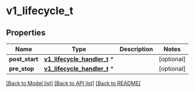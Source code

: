 # v1_lifecycle_t

## Properties
Name | Type | Description | Notes
------------ | ------------- | ------------- | -------------
**post_start** | [**v1_lifecycle_handler_t**](v1_lifecycle_handler.md) \* |  | [optional] 
**pre_stop** | [**v1_lifecycle_handler_t**](v1_lifecycle_handler.md) \* |  | [optional] 

[[Back to Model list]](../README.md#documentation-for-models) [[Back to API list]](../README.md#documentation-for-api-endpoints) [[Back to README]](../README.md)


